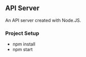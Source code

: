 ## API Server

An API server created with Node.JS.

### Project Setup
  
  - npm install
  - npm start
